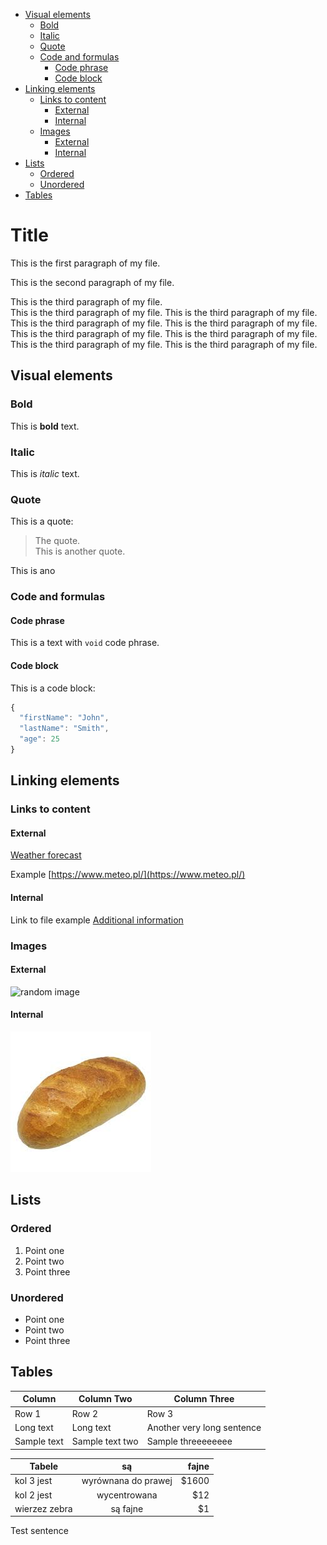 - [Visual elements](#visual-elements)
  - [Bold](#bold)
  - [Italic](#italic)
  - [Quote](#quote)
  - [Code and formulas](#code-and-formulas)
    - [Code phrase](#code-phrase)
    - [Code block](#code-block)
- [Linking elements](#linking-elements)
  - [Links to content](#links-to-content)
    - [External](#external)
    - [Internal](#internal)
  - [Images](#images)
    - [External](#external-1)
    - [Internal](#internal-1)
- [Lists](#lists)
  - [Ordered](#ordered)
  - [Unordered](#unordered)
- [Tables](#tables)








# Title<!-- omit in toc -->

This is the first paragraph of my file. 

This is the second paragraph of my file. 

This is the third paragraph of my file.  
This is the third paragraph of my file. This is the third paragraph of my file. This is the third paragraph of my file. This is the third paragraph of my file. This is the third paragraph of my file. This is the third paragraph of my file. 
This is the third paragraph of my file. 
This is the third paragraph of my file. 


## Visual elements 

### Bold 

This is **bold** text. 

### Italic

This is *italic* text. 

### Quote

This is a quote:
> The quote.  
> This is another quote. 

This is ano

### Code and formulas 

#### Code phrase

This is a text with `void` code phrase.

#### Code block

This is a code block: 

```js
{
  "firstName": "John",
  "lastName": "Smith",
  "age": 25
}
```


## Linking elements

### Links to content

#### External

[Weather forecast](https://www.meteo.pl/)

Example [https://www.meteo.pl/](https://www.meteo.pl/)

#### Internal 

Link to file example [Additional information](reference.md)

### Images

#### External 

![random image](https://picsum.photos/200)

#### Internal 

![bread](bread1.jpg "Bread")


## Lists

### Ordered

1. Point one
2. Point two
3. Point three


### Unordered

* Point one
* Point two
* Point three



## Tables

| Column      | Column Two      | Column Three               |
| ----------- | --------------- | -------------------------- |
| Row 1       | Row 2           | Row 3                      |
| Long text   | Long text       | Another very long sentence |
| Sample text | Sample text two | Sample threeeeeeee         |



| Tabele        |         są          | fajne |
| ------------- | :-----------------: | ----: |
| kol 3 jest    | wyrównana do prawej | $1600 |
| kol 2 jest    |    wycentrowana     |   $12 |
| wierzez zebra |      są fajne       |    $1 |

Test sentence


